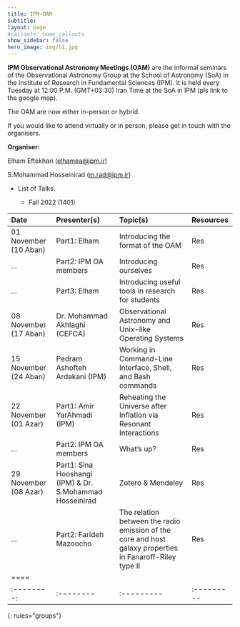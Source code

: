 ```yaml
---
title: IPM-OAM
subtitle: 
layout: page
#callouts: home_callouts
show_sidebar: false
hero_image: img/h1.jpg
---
```


**IPM Observational Astronomy Meetings (OAM)** are the informal seminars of the Observational Astronomy Group at the School of Astronomy (SoA) in the Institute of Research in Fundamental Sciences (IPM). It is held every Tuesday at 12:00 P.M. (GMT+03:30) Iran Time at the SoA in IPM (pls link to the google map).

The OAM are now either in-person or hybrid.

If you would like to attend virtually or in person, please get in touch with the organisers.

**Organiser:**

Elham Eftekhari (elhamea@ipm.ir)

S.Mohammad Hosseinirad (m.rad@ipm.ir)

- List of Talks:

  - Fall 2022 (1401)



| Date | Presenter(s) | Topic(s) | Resources |
|:--------|:--------|:---------|:---------|
|01 November (10 Aban)|Part1: Elham           | Introducing the format of the OAM                 |Res|
|...                  |Part2: IPM OA members  | Introducing ourselves                             |Res|
|...                  |Part3: Elham           | Introducing useful tools in research for students |Res|
|08 November (17 Aban)|Dr. Mohammad Akhlaghi (CEFCA)|Observational Astronomy and Unix-like Operating Systems|Res|
|15 November (24 Aban)|Pedram Ashofteh Ardakani (IPM)|Working in Command-Line Interface, Shell, and Bash commands|Res|
|22 November (01 Azar)|Part1: Amir YarAhmadi (IPM)|Reheating the Universe after Inflation via Resonant Interactions|Res|
|...                  |Part2: IPM OA members|What’s up?|Res|
|29 November (08 Azar)|Part1: Sina Hooshangi (IPM) & Dr. S.Mohammad Hosseinirad|Zotero & Mendeley|Res|
|...|Part2: Farideh Mazoocho|The relation between the radio emission of the core and host galaxy properties in Fanaroff-Riley type II|Res|
|====
|:--------:|:--------|:---------|:---------|
{: rules="groups"}


